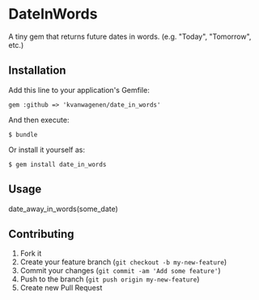 # DateInWords

A tiny gem that returns future dates in words. (e.g. "Today", "Tomorrow", etc.)

## Installation

Add this line to your application's Gemfile:

    gem :github => 'kvanwagenen/date_in_words'

And then execute:

    $ bundle

Or install it yourself as:

    $ gem install date_in_words

## Usage

date_away_in_words(some_date)

## Contributing

1. Fork it
2. Create your feature branch (`git checkout -b my-new-feature`)
3. Commit your changes (`git commit -am 'Add some feature'`)
4. Push to the branch (`git push origin my-new-feature`)
5. Create new Pull Request
